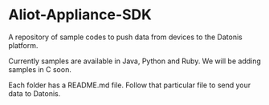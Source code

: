 Aliot-Appliance-SDK
===================

A repository of sample codes to push data from devices to the Datonis platform.

Currently samples are available in Java, Python and Ruby. We will be adding samples in C soon.

Each folder has a README.md file. Follow that particular file to send your data to Datonis.